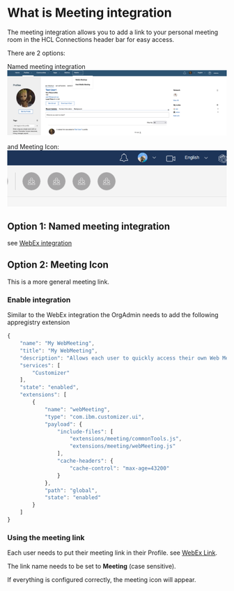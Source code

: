 # What is Meeting integration

The meeting integration allows you to add a link to your personal meeting room in the HCL Connections header bar for easy access.

There are 2 options:

Named meeting integration
![Named Meeting Integration](/assets/images/admin/meeting/meeting.png)

and Meeting Icon:
![Meeting Integration](/assets/images/admin/meeting/meeting-header.png)

## Option 1: Named meeting integration

see [WebEx integration](/admin/extension-webex)

## Option 2: Meeting Icon

This is a more general meeting link.

### Enable integration

Similar to the WebEx integration the OrgAdmin needs to add the following appregistry extension

```js
{
    "name": "My WebMeeting",
    "title": "My WebMeeting",
    "description": "Allows each user to quickly access their own Web Meeting",
    "services": [
        "Customizer"
    ],
    "state": "enabled",
    "extensions": [
        {
            "name": "webMeeting",
            "type": "com.ibm.customizer.ui",
            "payload": {
                "include-files": [
                    "extensions/meeting/commonTools.js",
                    "extensions/meeting/webMeeting.js"
                ],
                "cache-headers": {
                    "cache-control": "max-age=43200"
                }
            },
            "path": "global",
            "state": "enabled"
        }
    ]
}
```

### Using the meeting link

Each user needs to put their meeting link in their Profile.
see [WebEx Link](/users/using-webex-extension).

The link name needs to be set to **Meeting** (case sensitive).

If everything is configured correctly, the meeting icon will appear.
